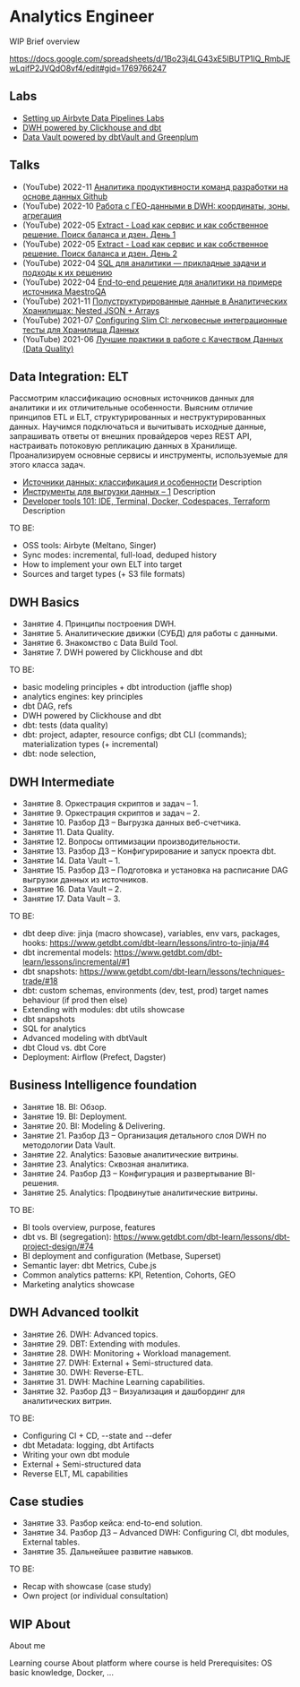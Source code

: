 # Analytics Engineer

WIP Brief overview

https://docs.google.com/spreadsheets/d/1Bo23j4LG43xE5IBUTP1lQ_RmbJEwLqifP2JVQdO8vf4/edit#gid=1769766247

## Labs

- [Setting up Airbyte Data Pipelines Labs](https://github.com/kzzzr/airbyte_lab)
- [DWH powered by Clickhouse and dbt](https://github.com/kzzzr/dbt_clickhouse_lab)
- [Data Vault powered by dbtVault and Greenplum](https://github.com/kzzzr/dbtvault_greenplum_demo)


## Talks

- (YouTube) 2022-11 [Аналитика продуктивности команд разработки на основе данных Github](https://www.youtube.com/watch?v=Y_xGZzI5sNI)
- (YouTube) 2022-10 [Работа с ГЕО-данными в DWH: координаты, зоны, агрегация](https://www.youtube.com/watch?v=IS5PIOhXLdk)
- (YouTube) 2022-05 [Extract - Load как сервис и как собственное решение. Поиск баланса и дзен. День 1](https://www.youtube.com/watch?v=CR32LFCgtGE)
- (YouTube) 2022-05 [Extract - Load как сервис и как собственное решение. Поиск баланса и дзен. День 2](https://www.youtube.com/watch?v=dSm2kDsRhOI)
- (YouTube) 2022-04 [SQL для аналитики — прикладные задачи и подходы к их решению](https://www.youtube.com/watch?v=UIJjXBVWONo)
- (YouTube) 2022-04 [End-to-end решение для аналитики на примере источника MaestroQA](https://www.youtube.com/watch?v=ImchI3LeHeg)
- (YouTube) 2021-11 [Полуструктурированные данные в Аналитических Хранилищах: Nested JSON + Arrays](https://www.youtube.com/watch?v=lBwmLnMwfl0)
- (YouTube) 2021-07 [Configuring Slim CI: легковесные интеграционные тесты для Хранилища Данных](https://www.youtube.com/watch?v=yfMWiyKpUkQ)
- (YouTube) 2021-06 [Лучшие практики в работе с Качеством Данных (Data Quality)](https://www.youtube.com/watch?v=j5V36kztvEI)

## Data Integration: ELT

Рассмотрим классификацию основных источников данных для аналитики и их отличительные особенности.
Выясним отличие принципов ETL и ELT, структурированных и неструктурированных данных. 
Научимся подключаться и вычитывать исходные данные, запрашивать ответы от внешних провайдеров через REST API, настраивать потоковую репликацию данных в Хранилище. 
Проанализируем основные сервисы и инструменты, используемые для этого класса задач.

* [Источники данных: классификация и особенности](./data_integration_elt/README.md#инструменты-для-выгрузки-данных-–-1)
    Description
* [Инструменты для выгрузки данных – 1](./data_integration_elt/README.md#инструменты-для-выгрузки-данных-–-1)
    Description
* [Developer tools 101: IDE, Terminal, Docker, Codespaces, Terraform]()
    Description

TO BE:
- OSS tools: Airbyte (Meltano, Singer)
- Sync modes: incremental, full-load, deduped history
- How to implement your own ELT into target
- Sources and target types (+ S3 file formats)

## DWH Basics

- Занятие 4. Принципы построения DWH.
- Занятие 5. Аналитические движки (СУБД) для работы с данными.
- Занятие 6. Знакомство с Data Build Tool.
- Занятие 7. DWH powered by Clickhouse and dbt

TO BE:
- basic modeling principles + dbt introduction (jaffle shop)
- analytics engines: key principles
- dbt DAG, refs
- DWH powered by Clickhouse and dbt
- dbt: tests (data quality)
- dbt: project, adapter, resource configs; dbt CLI (commands); materialization types (+ incremental)
- dbt: node selection, 

## DWH Intermediate

- Занятие 8. Оркестрация скриптов и задач – 1.
- Занятие 9. Оркестрация скриптов и задач – 2.
- Занятие 10. Разбор ДЗ – Выгрузка данных веб-счетчика.
- Занятие 11. Data Quality.
- Занятие 12. Вопросы оптимизации производительности.
- Занятие 13. Разбор ДЗ – Конфигурирование и запуск проекта dbt.
- Занятие 14. Data Vault – 1.
- Занятие 15. Разбор ДЗ – Подготовка и установка на расписание DAG выгрузки данных из источников.
- Занятие 16. Data Vault – 2.
- Занятие 17. Data Vault – 3.

TO BE:
- dbt deep dive: jinja (macro showcase), variables, env vars, packages, hooks: https://www.getdbt.com/dbt-learn/lessons/intro-to-jinja/#4
- dbt incremental models: https://www.getdbt.com/dbt-learn/lessons/incremental/#1
- dbt snapshots: https://www.getdbt.com/dbt-learn/lessons/techniques-trade/#18
- dbt: custom schemas, environments (dev, test, prod) target names behaviour (if prod then else)
- Extending with modules: dbt utils showcase
- dbt snapshots
- SQL for analytics
- Advanced modeling with dbtVault
- dbt Cloud vs. dbt Core
- Deployment: Airflow (Prefect, Dagster)

## Business Intelligence foundation

- Занятие 18. BI: Обзор.
- Занятие 19. BI: Deployment.
- Занятие 20. BI: Modeling & Delivering.
- Занятие 21. Разбор ДЗ – Организация детального слоя DWH по методологии Data Vault.
- Занятие 22. Analytics: Базовые аналитические витрины.
- Занятие 23. Analytics: Сквозная аналитика.
- Занятие 24. Разбор ДЗ – Конфигурация и развертывание BI-решения.
- Занятие 25. Analytics: Продвинутые аналитические витрины.

TO BE:
- BI tools overview, purpose, features
- dbt vs. BI (segregation): https://www.getdbt.com/dbt-learn/lessons/dbt-project-design/#74
- BI deployment and configuration (Metbase, Superset)
- Semantic layer: dbt Metrics, Cube.js
- Common analytics patterns: KPI, Retention, Cohorts, GEO
- Marketing analytics showcase

## DWH Advanced toolkit

- Занятие 26. DWH: Advanced topics.
- Занятие 29. DBT: Extending with modules.
- Занятие 28. DWH: Monitoring + Workload management.
- Занятие 27. DWH: External + Semi-structured data.
- Занятие 30. DWH: Reverse-ETL.
- Занятие 31. DWH: Machine Learning capabilities.
- Занятие 32. Разбор ДЗ – Визуализация и дашбординг для аналитических витрин.

TO BE:
- Configuring CI + CD, --state and --defer
- dbt Metadata: logging, dbt Artifacts
- Writing your own dbt module
- External + Semi-structured data
- Reverse ELT, ML capabilities

## Case studies

- Занятие 33. Разбор кейса: end-to-end solution.
- Занятие 34. Разбор ДЗ – Advanced DWH: Configuring CI, dbt modules, External tables.
- Занятие 35. Дальнейшее развитие навыков.

TO BE:
- Recap with showcase (case study)
- Own project (or individual consultation)

## WIP About

About me

Learning course
About platform where course is held
Prerequisites: OS basic knowledge, Docker, ...
